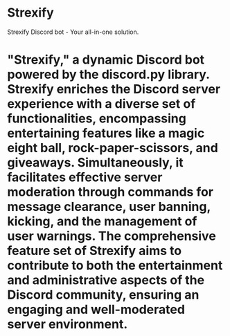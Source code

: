 # Strexify
Strexify Discord bot - Your all-in-one solution.

# "Strexify," a dynamic Discord bot powered by the discord.py library. Strexify enriches the Discord server experience with a diverse set of functionalities, encompassing entertaining features like a magic eight ball, rock-paper-scissors, and giveaways. Simultaneously, it facilitates effective server moderation through commands for message clearance, user banning, kicking, and the management of user warnings. The comprehensive feature set of Strexify aims to contribute to both the entertainment and administrative aspects of the Discord community, ensuring an engaging and well-moderated server environment.
